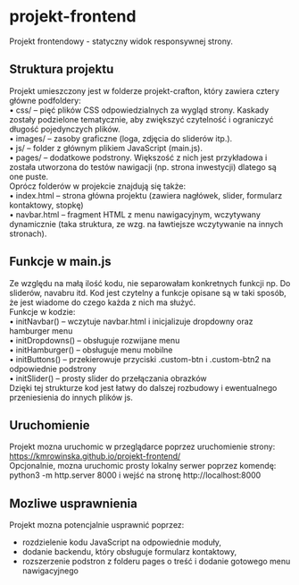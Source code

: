 # projekt-frontend
Projekt frontendowy - statyczny widok responsywnej strony.

## Struktura projektu
Projekt umieszczony jest w folderze projekt-crafton, który zawiera cztery główne podfoldery: <br>
	•	css/ – pięć plików CSS odpowiedzialnych za wygląd strony. Kaskady zostały podzielone tematycznie, aby zwiększyć czytelność i ograniczyć długość pojedynczych plików. <br>
	•	images/ – zasoby graficzne (loga, zdjęcia do sliderów itp.).<br>
	•	js/ – folder z głównym plikiem JavaScript (main.js).<br>
	•	pages/ – dodatkowe podstrony. Większość z nich jest przykładowa i została utworzona do testów nawigacji (np. strona inwestycji) dlatego są one puste.<br>
Oprócz folderów w projekcie znajdują się także:<br>
	•	index.html – strona główna projektu (zawiera nagłówek, slider, formularz kontaktowy, stopkę)<br>
	•	navbar.html – fragment HTML z menu nawigacyjnym, wczytywany dynamicznie (taka struktura, ze wzg. na ławtiejsze wczytywanie na innych stronach).<br>

## Funkcje w main.js
Ze względu na małą ilość kodu, nie separowałam konkretnych funkcji np. Do sliderów, navabru itd. Kod jest czytelny a funkcje opisane są w taki sposób, że jest wiadome do czego każda z nich ma służyć.<br>
Funkcje w kodzie:<br>
	•	initNavbar() – wczytuje navbar.html i inicjalizuje dropdowny oraz hamburger menu<br>
	•	initDropdowns() – obsługuje rozwijane menu<br>
	•	initHamburger() – obsługuje menu mobilne<br>
	•	initButtons() – przekierowuje przyciski .custom-btn i .custom-btn2 na odpowiednie podstrony<br>
	•	initSlider() – prosty slider do przełączania obrazków<br>
Dzięki tej strukturze kod jest łatwy do dalszej rozbudowy i ewentualnego przeniesienia do innych plików js.<br>

## Uruchomienie
Projekt mozna uruchomic w przeglądarce poprzez uruchomienie strony: https://kmrowinska.github.io/projekt-frontend/ <br>
Opcjonalnie, mozna uruchomic prosty lokalny serwer poprzez komendę:<br>
python3 -m http.server 8000 i wejść na stronę http://localhost:8000<br>

## Mozliwe usprawnienia
Projekt mozna potencjalnie usprawnić poprzez:<br>
- rozdzielenie kodu JavaScript na odpowiednie moduły,<br>
- dodanie backendu, który obsługuje formularz kontaktowy,<br>
- rozszerzenie podstron z folderu pages o treść i dodanie gotowego menu nawigacyjnego

